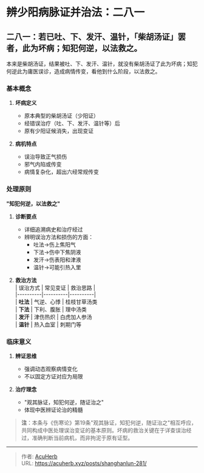 # 辨少阳病脉证并治法：二八一


## 二八一：若已吐、下、发汗、温针，「柴胡汤证」罢者，此为坏病；知犯何逆，以法救之。

<!--more-->

本来是柴胡汤证，结果被吐、下、发汗、温针，就没有柴胡汤证了此为坏病；知犯何逆此为庸医误诊，造成病情传变，看他到什么阶段，以法救之。

### 基本概念  
1. **坏病定义**  
   - 原本典型的柴胡汤证（少阳证）  
   - 经错误治疗（吐、下、发汗、温针等）后  
   - 原有少阳证候消失，出现变证  

2. **病机特点**  
   - 误治导致正气损伤  
   - 邪气内陷或传变  
   - 病情复杂化，超出六经常规传变  

### 处理原则  
**"知犯何逆，以法救之"**  

1. **诊断要点**  
   - 详细追溯病史和治疗经过  
   - 辨明误治方法和损伤的方面：  
     - 吐法→伤上焦阳气  
     - 下法→伤中下焦阴液  
     - 发汗→伤表阳和津液  
     - 温针→可能引热入里  

2. **救治方法**  
   | 误治方式 | 常见变证 | 救治思路 |  
   |----------|----------|----------|  
   | **吐法** | 气逆、心悸 | 桂枝甘草汤类  
   | **下法** | 下利、腹胀 | 理中汤类  
   | **发汗** | 津伤热炽 | 白虎加人参汤  
   | **温针** | 热入血室 | 刺期门等  

### 临床意义  
1. **辨证思维**  
   - 强调动态观察病情变化  
   - 不以固定方证对应为局限  

2. **治疗理念**  
   - "观其脉证，知犯何逆，随证治之"  
   - 体现中医辨证论治的精髓  

> **注**：本条与《伤寒论》第19条"观其脉证，知犯何逆，随证治之"相互呼应，共同构成中医处理误治变证的基本原则。坏病的救治关键在于详查误治经过，准确判断当前病机，而非拘泥于原有证型。

---

> 作者: [AcuHerb](https://acuherb.xyz)  
> URL: https://acuherb.xyz/posts/shanghanlun-281/  

